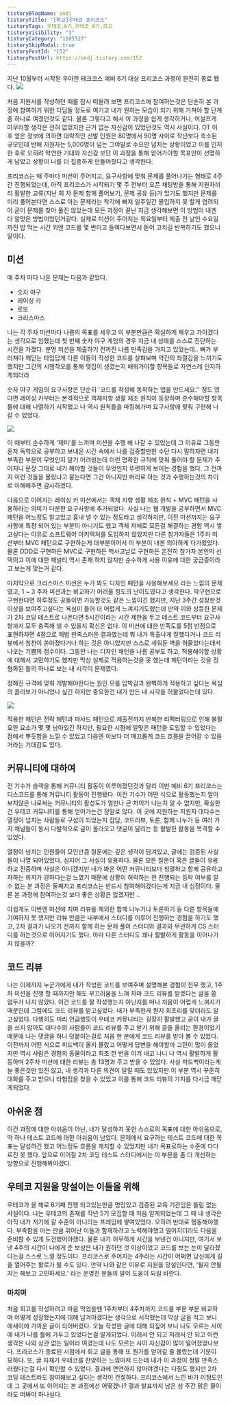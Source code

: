 ```yaml
---
tistoryBlogName: ondj
tistoryTitle: "[회고]우테코 프리코스"
tistoryTags: 우테코,6기,우테코 6기,회고
tistoryVisibility: "3"
tistoryCategory: "1105527"
tistorySkipModal: true
tistoryPostId: "152"
tistoryPostUrl: https://ondj.tistory.com/152
---
```

지난 10월부터 시작된 우아한 테크코스 예비 6기 대상 프리코스 과정이 완전히 종료 됐다.
![](https://i.imgur.com/WcRjEFU.png)

처음 지원서를 작성하던 때를 잠시 떠올려 보면 프리코스에 참여하는것은 단순히 본 과정에 참여하기 위한 디딤돌 정도로 여기고 내가 원하는 모습이 되기 위해 거쳐야 할 단계중 하나로 여겼던것도 같다.
물론 그렇다고 해서 이 과정을 쉽게 생각하거나, 어설프게 마무리할 생각은 전혀 없었지만 근거 없는 자신감이 있었던것도 역시 사실이다.
OT 이후 얻은 정보에 의하면 대략적인 선발 인원은 80명에서 90명 사이로 작년보다 축소된 규모인데 반해 지원자는 5,000명이 넘는 그야말로 수요만 넘치는 상황이었고 이를 인지한 후로 오히려 막연한 기대와 자신감 보단
이 과정을 통해 얻어가야할 목표만이 선명하게 남았고 상황이 나를 더 집중하게 만들어줬다고 생각한다.

프리코스는 매 주마다 미션이 주어지고, 요구사항에 맞춰 문제를 풀어나가는 형태로 4주간 진행되었는데, 아직 프리코스가 시작되기 몇 주 전부터 오픈 채팅방을 통해 지원자끼리 활발한 교류(지난 회 차 문제 함께 풀어보기, 문제 공유 등)가 있기도 했지만 문제를 미리 풀어본다면 스스로 아는 문제라는 착각에 빠져 일주일간 몰입하지 못 할게 염려되어 굳이 문제를 찾아 풀진 않았는데 모든 과정이 끝난 지금 생각해보면 이 방법이 내겐 더 알맞은 방법이었던거같다. 실제로 미션이 주어지는 목요일부터 제출 전 날인 수요일까진 밥 먹는 시간 외엔 코드를 몇 번이고 들여다보면서 뜯어 고치길 반복하기도 했으니 말이다.

## 미션

매 주차 마다 나온 문제는 다음과 같았다.

- 숫자 야구
- 레이싱 카
- 로또
- 크리스마스

나는 각 주차 미션마다 나름의 목표를 세우고 이 부분만큼은 확실하게 채우고 가야겠다는 생각으로 임했는데 첫 번째 숫자 야구 게임의 경우 지금 내 상태를 스스로 진단하는 시간을 가졌다.
분명 미션을 제출하기 전까진 나름 만족감을 가지고 있었는데.. 뼈가 부러져야 깨닫는 타입답게 다른 이들이 작성한 코드를 살펴보며 약간의 좌절감을 느끼기도 했지만 그간의 시행착오를 통해 맺집이 생겼는지 배워가야할 항목들로 자연스레 인지하게되더라

숫자 야구 게임의 요구사항은 단순히 '코드를 작성해 동작하는 앱을 만드세요.'' 정도 였다면 레이싱 카부터는 본격적으로 객체지향 생활 체조 원칙이 등장하며 준수해야할 항목들에 대해 나열하기 시작했고
나 역시 원칙들을 마킹해가며 요구사항에 맞춰 구현해 나갈 수 있었다.

![](https://i.imgur.com/wgrudvJ.png)

이 때부터 순수하게 '재미'를 느끼며 미션을 수행 해 나갈 수 있었는데 그 이유로 그동안 혼자 독학으로 공부하고 보내온 시간 속에서 나를 검증할만한 수단 다시 말하자면 내가 부족한 부분이 무엇인지 알기 어려웠는데 
이런 명확한 규칙에 맞춰 풀어야 할 문제가 주어지니 문장 그대로 내가 해야할 것들이 무엇인지 뚜렷하게 보이는 경험을 했다. 그 전까지 이런 것들을 몰랐냐고 묻는다면 그건 아니지만 머리로 아는 것과 수행하는것의 차이로 이해해주면 감사하겠다. 

다음으로 이어지는 레이싱 카 미션에서는 객체 지향 생활 체조 원칙 + MVC 패턴을 사용하라는 의미가 다분한 요구사항에 추가되었다.
사실 나는 웹 개발을 공부하면서 MVC 패턴을 어느정도 알고있고 흉내 낼 수 있는 정도라고 생각하지만, 이전 미션까지는 요구사항에 특정 되어 있는 부분이 아니기도 했고 객체 자체로 모든걸 해결하는 경험 역시 쌓고싶다는 이유로
소프트웨어 아키텍처를 도입하지 않았지만 다른 참가자들은 1주차 미션부터 MVC 패턴으로 구현하는게 대부분이어서 이 부분이 내겐 의아하게 다가왔었다.
물론 DDD로 구현하든 MVC로 구현하든 핵사고날로 구현하든 온전히 참가자 본인의 선택이고 이에 대한 패널티 역시 존재 하지 않지만 순수하게 사용 이유에 대한 궁금증이라고 보는게 맞는거 같다.

마지막으로 크리스마스 미션은 누가 봐도 디자인 패턴을 사용해보세요 라는 느낌의 문제였고, 1 ~ 3 주차 미션과는 비교하기 어려울 정도의 난이도였다고 생각한다.
막구현으로 구현한다면 하루정도 공들이면 가능할것도 같은 느낌이긴 했지만, 지난 3주간 성장한것 이상을 보여주고싶다는 욕심이 들어 더 어렵게 느껴지기도했는데 만약 이와 상등한 문제가 2차 코딩 테스트로 나온다면
5시간이라는 시간 제한을 두고 테스트 코드부터 요구사항까지 모두 충족해 낼 수 있을지 확신은 없다.
이 미션에 대한 만족도를 5점 만점으로 표현하자면 4점으로 제법 만족스러운 결과였는데 뭐 내가 특출나게 잘했다거나 코드 리뷰에서 칭찬이 쏟아졌다거나 하는 것은 아니었지만 스스로 세워둔 벽을 허물었다는데서 나오는 
기쁨의 점수이다. 그동안 나는 디자인 패턴을 나름 공부도 하고, 적용해야할 상황에 대해서 고민하기도 했지만 막상 실제로 적용하는것을 못 했는데 패턴이라는 것을 정형화된 틀의 하나로 보는 내 시각이 문제였다.

정해진 규격에 맞춰 개발해야한다는 원인 모를 압박감과 완벽하게 적용하고 싶다는 욕심의 콜라보가 아니었나 싶긴 하지만 중요한건 내가 만든 내 시각을 허물었다는데 있다.

![](https://i.imgur.com/tgQmhGY.png)

적용한 패턴은 전략 패턴과 파사드 패턴으로 제출전까지 반복한 리팩터링으로 인해 불필요한 요소가 몇 몇 남아있긴 하지만, 필요한 시점에 알맞은 패턴을 도입할 수 있었다는 점에서 뿌듯함을 느낄 수 있었고 다음엔 이보다 더 매끄롭게 코드 흐름을 끌어갈 수 있을거라는 기대감도 있다.

## 커뮤니티에 대하여
전 기수가 슬렉을 통해 커뮤니티 활동이 이루어졌던것과 달리 이번 예비 6기 프리코스는 디스코드를 통해 커뮤니티 활동이 진행됐다.
이전 기수가 어떤 식으로 활동했는지 알아보지않은 나로써는 커뮤니티의 활성도가 얼만나 큰 차이가 나는지 알 수 없지만, 확실한건 우테코 커뮤니티를 통해 얻어가는건 정말로 많다.
이 곳에 지원하는 지원자 대다수는 열정이 넘치는 사람들로 구성이 되었는지 잡담, 코드리뷰, 토론, 함께 나누기 등 여러 가지 채널들이 동시 다발적으로 글이 올라오고 댓글이 달리는 등 활발한 활동을 목격할 수 있었다.

열정이 넘치는 인원들이 모인만큼 질문에는 깊은 생각이 담겨있고, 글에는 검증된 사실들이 나열 되어있었다. 심지어 그 사실이 유용하다.
물론 모든 질문이 혹은 글들이 유용하고 진중하며 사실은 아니겠지만 내가 봐온 어떤 커뮤니티보다 청결하고 함께 공유하고자하는 의지가 강하다는걸 느꼈기 때문에 상황이 허락하는 한 진행되는 등락 여부를 알 수 없는 
본 과정은 둘째치고 프리코스는 반드시 참여해야겠다는게 지금 내 심정이다. 물론 본 과정에 참여하는것 보다 좋은 상황은 없겠지만 ..

아쉽게도 이번엔 미션에 치여 리뷰를 제외한 함께 나누기나 토론하기 등 다른 항목들에 기여하지 못 했지만 리뷰 만큼은 내부에서 스터디를 이루어 진행하는 경험을 하기도 했고, 2차 결과가 나오기 전까지 함께 하는 
문제 풀이 스터디와 결과와 무관하게 CS 스터디를 하는것으로 이어지기도 했다. 아마 다른 스터디도 꽤나 활발하게 활동을 이어나가지 않을까?

## 코드 리뷰
나는 이제까지 누군가에게 내가 작성한 코드를 보여주며 설명해본 경험이 전무 했고, 1주차 미션을 진행 할 때까지만 해도 부끄러움을 느껴 차마 코드 리뷰를 받겠다는 글을 쓸 엄두가 나지 않았다.
이건 코드를 잘 작성했는지 아닌지를 떠나 처음이 어렵게 느껴지기 때문인데 그럼에도 코드 리뷰를 받고싶었다. 내가 부족한게 뭔지 회초리를 맞더라도 알고싶었다.
다행히도 미리 언급했듯이 우테코 커뮤니티는 굉장히 활발했고 굳이 내가 글을 쓰지 않아도 대다수의 사람들이 코드 리뷰를 주고 받기 위해 글을 올리는 환경이었기 때문에 나는 댓글을 하나 덧붙이는걸로 처음 한 분에게 코드 리뷰를 받아 볼 수 있었다. 이전까지 어떤 식으로 피드백이 올지 몰랐고 어떻게 답변을 해야할까 고민이 많이 들었지만 역시 사람은 경험의 동물이라고 최초 한 번을 이겨 내고 나니 나 역시 활발하게 활동하며 2주차 미션에 대한 리뷰는 총 13명과 주고 받을 수 있었다. 사실 피드백이라는게 늘 좋은것만 있진 않고, 내 생각과 다른 의견이 달릴 때도 있었지만 이 부분 역시 꾸준히 대화를 주고 받으니 타협점을 찾을 수 있었고 이를 통해 코드 리뷰의 가치를 다시금 깨닫게되었다.

## 아쉬운 점
이건 과정에 대한 아쉬움이 아닌, 내가 달성하지 못한 스스로의 목표에 대한 아쉬움으로, 딱 하나 테스트 코드에 대한 아쉬움이 남았다.
문제에서 요구하는 테스트 코드에 대한 목표는 달성하긴 했고 어느정도 흐름을 캐치할 수 있었지만 내가 목표로하는 수준에 다다르진 못 했다.
앞으로 이어질 2차 코딩 테스트 스터디에서는 이 부분을 좀 더 개선하는 방향으로 진행해봐야겠다.

## 우테코 지원을 망설이는 이들을 위해
우테코가 올 해로 6기째 진행 되고있는만큼 명망있고 검증된 교육 기관임은 틀림 없는 사실이다.
나는 우테코의 존재를 작년 5기 모집할 때 처음 알게되었는데 그 때 내 생각은 아직 내가 저기에 갈 수준이 아니라는 프레임에 쌓여있었다.
오히려 반대로 행동해야했다. 부족함을 아는 만큼 뛰어난 이들과 함께하려고 노력해야했고 떨어지더라도 다음을 준비할 수 있게 도전했어야했다.
물론 내가 허무하게 시간을 보낸건 아니지만, 여기서 보낸 4주의 시간이 나에게 준 보상은 내가 원하던 것 이상이었고 코드를 보는 눈이 달라졌다는걸 스스로 느낄 정도이다.
프리코스로 주어지는 4주라는 시간이 어쩌면 당신에게 길을 열어주는 활로가 될 수도 있다.
만약 나와 같은 이유로 지원을 망설인다면, '될지 안될지는 해보고 고민하세요.' 라는 운영진 분들의 말이 도움이 되길 바란다. 

### 마치며
처음 회고를 작성하려고 마음 먹었을땐 1주차부터 4주차까지 코드를 부분 부분 비교하며 어떻게 성장했는지에 대해 남겨야겠다는 생각으로 시작했는데 막상 글을 적고 보니 에세이에 가까운 글이 되어버렸다.
오늘 작성한 글에 대해 되짚어 보니 나도 모르는 사이에 내가 나를 틀에 가두고 있었다는걸 알게되었다. 이래서 안 되고 저래서 안 되고 이런 생각은 나와 상관 없는 일이라 여겼는데 나도 모르는 사이 자신감이 많이 떨어졌었나보다.
프리코스가 종료된 시점에서 회고 글을 통해 또 뭔가를 얻어갈 줄 몰랐는데 기분이 묘하다. 또, 글 자체가 우테코를 찬양하는 느낌마저 드는데 내가 이 과정이 정말 만족스러웠다는걸 다시 확인할 수 있었다.
결과에 연연하지 않아야겠다는 다짐도 했지만 2차 코딩 테스트라도 참여해보고 싶다는 생각이 간절하다. 프리코스에서 느낀 바가 이정도인데 그 곳에서 또 이어지는 본 과정에선 어떻겠나? 결과 발표까지 남은 삼 주간 맑은 물이라도 떠봐야 하나싶다.